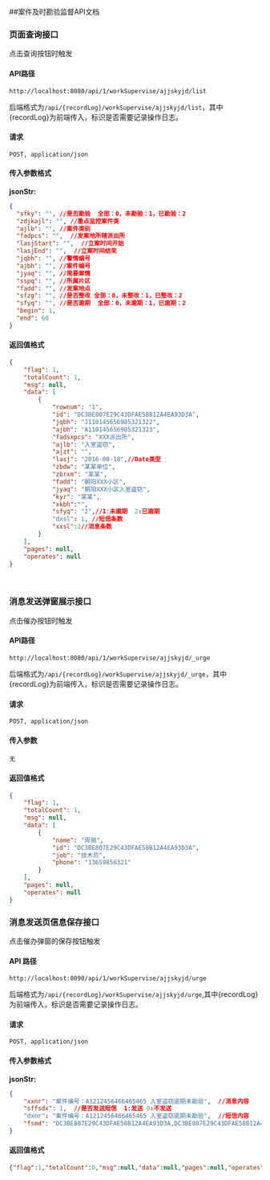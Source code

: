 ##案件及时勘验监督API文档

### 页面查询接口

点击查询按钮时触发

#### API路径 

```http
http://localhost:8080/api/1/workSupervise/ajjskyjd/list
```

后端格式为`/api/{recordLog}/workSupervise/ajjskyjd/list`，其中{recordLog}为前端传入，标识是否需要记录操作日志。

#### 请求

```
POST, application/json
```

#### 传入参数格式
**jsonStr:**
```json
{
  "sfky": "", //是否勘验  全部：0，未勘验：1，已勘验：2
  "zdjkajl": "", //重点监控案件类
  "ajlb": "", //案件类别
  "fadpcs": "",  //发案地所辖派出所
  "lasjStart": "",  //立案时间开始
  "lasjEnd": "",  //立案时间结束
  "jqbh": "", //警情编号
  "ajbh": "", //案件编号
  "jyaq": "", //简要案情
  "sspq": "", //所属片区
  "fadd": "", //发案地点
  "sfzg": "", //是否整改 全部：0，未整改：1，已整改：2
  "sfyq": "", //是否逾期  全部：0，未逾期：1，已逾期：2
  "begin": 1,
  "end": 60
}
```

#### 返回值格式

```json
{
    "flag": 1,
    "totalCount": 1,
    "msg": null,
    "data": [
		{
			"rownum": "1",
			"id": "DC3BE807E29C43DFAE58B12A4EA93D3A",
			"jqbh": "J110145656985321322",
			"ajbh": "A110145656985321323",
			"fadsxpcs": "XXX派出所",
			"ajlb": "入室盗窃",
			"ajzt": "",
			"lasj": "2016-08-18",//Date类型
			"zbdw": "某某单位",
			"zbrxm": "某某",
			"fadd": "朝阳XXX小区",
			"jyaq": "朝阳XXX小区入室盗窃",
			"kyr": "某某",
			"xkbh":"",
			"sfyq": "2",//1:未逾期  2:已逾期
			"dxsl": 1, //短信条数
			"xxsl":2//消息条数
		}
    ],
    "pages": null,
    "operates": null
}
```

​	

### 消息发送弹窗展示接口

点击催办按钮时触发

#### API路径

```http
http://localhost:8080/api/1/workSupervise/ajjskyjd/_urge
```

后端格式为`/api/{recordLog}/workSupervise/ajjskyjd/_urge`，其中{recordLog}为前端传入，标识是否需要记录操作日志。

#### 请求

```
POST, application/json
```

#### 传入参数

```
无
```

#### 返回值格式

```json
{
    "flag": 1,
    "totalCount": 1,
    "msg": null,
    "data": [
		{
			"name": "周丽",
			"id": "DC3BE807E29C43DFAE58B12A4EA93D3A",
			"job": "技术员",
			"phone": "13659856321"
		}
    ],
    "pages": null,
    "operates": null
}
```


### 消息发送页信息保存接口

点击催办弹窗的保存按钮触发

#### API 路径

```http
http://localhost:8090/api/1/workSupervise/ajjskyjd/urge
```

后端格式为`/api/{recordLog}/workSupervise/ajjskyjd/urge`,其中{recordLog}为前端传入，标识是否需要记录操作日志。

#### 请求

```
POST, application/json
```

#### 传入参数格式

**jsonStr:**
```json
{
    "xxnr": "案件编号：A1212456466465465 入室盗窃逾期未勘验",  //消息内容
	"sffsdx": 1,  //是否发送短信  1:发送 0:不发送
	"dxnr": "案件编号：A1212456466465465 入室盗窃逾期未勘验",  //短信内容
	"fsmd": "DC3BE807E29C43DFAE58B12A4EA93D3A,DC3BE807E29C43DFAE58B12A4EA93D5H",  //发送名单，人员ID以逗号隔开
}
```

#### 返回值格式

```json
{"flag":1,"totalCount":0,"msg":null,"data":null,"pages":null,"operates":null}
```
